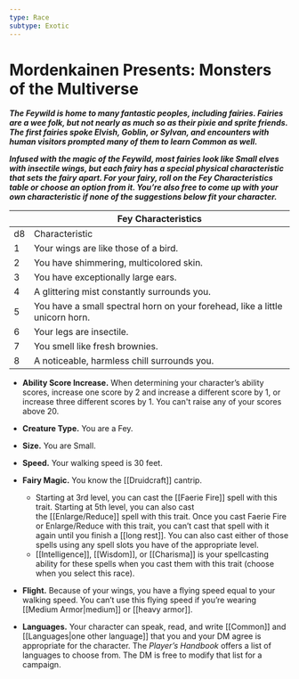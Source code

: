 ```yaml
---
type: Race
subtype: Exotic
---
```

# Mordenkainen Presents: Monsters of the Multiverse

**_The Feywild is home to many fantastic peoples, including fairies. Fairies are a wee folk, but not nearly as much so as their pixie and sprite friends. The first fairies spoke Elvish, Goblin, or Sylvan, and encounters with human visitors prompted many of them to learn Common as well._**

**_Infused with the magic of the Feywild, most fairies look like Small elves with insectile wings, but each fairy has a special physical characteristic that sets the fairy apart. For your fairy, roll on the Fey Characteristics table or choose an option from it. You’re also free to come up with your own characteristic if none of the suggestions below fit your character._**

| |Fey Characteristics|
|---|---|
|d8|Characteristic|
|1|Your wings are like those of a bird.|
|2|You have shimmering, multicolored skin.|
|3|You have exceptionally large ears.|
|4|A glittering mist constantly surrounds you.|
|5|You have a small spectral horn on your forehead, like a little unicorn horn.|
|6|Your legs are insectile.|
|7|You smell like fresh brownies.|
|8|A noticeable, harmless chill surrounds you.|

- **Ability Score Increase.** When determining your character’s ability scores, increase one score by 2 and increase a different score by 1, or increase three different scores by 1. You can't raise any of your scores above 20.

- **Creature Type.** You are a Fey.

- **Size.** You are Small.

- **Speed.** Your walking speed is 30 feet.

- **Fairy Magic.** You know the [[Druidcraft]] cantrip.
    - Starting at 3rd level, you can cast the [[Faerie Fire]] spell with this trait. Starting at 5th level, you can also cast the [[Enlarge/Reduce]] spell with this trait. Once you cast Faerie Fire or Enlarge/Reduce with this trait, you can’t cast that spell with it again until you finish a [[long rest]]. You can also cast either of those spells using any spell slots you have of the appropriate level.
    - [[Intelligence]], [[Wisdom]], or [[Charisma]] is your spellcasting ability for these spells when you cast them with this trait (choose when you select this race).

- **Flight.** Because of your wings, you have a flying speed equal to your walking speed. You can’t use this flying speed if you’re wearing [[Medium Armor|medium]] or [[heavy armor]].

- **Languages.** Your character can speak, read, and write [[Common]] and [[Languages|one other language]] that you and your DM agree is appropriate for the character. The _Player’s Handbook_ offers a list of languages to choose from. The DM is free to modify that list for a campaign. 